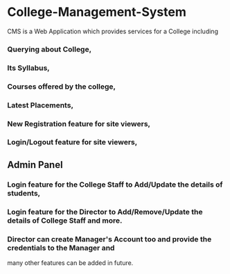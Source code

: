 # College-Management-System
CMS is a Web Application which provides services for a College including 
### Querying about College, 
### Its Syllabus,
### Courses offered by the college,
### Latest Placements, 
### New Registration feature for site viewers,
### Login/Logout feature for site viewers,
## Admin Panel
### Login feature for the College Staff to Add/Update the details of students,
### Login feature for the Director to Add/Remove/Update the details of College Staff and more.
### Director can create Manager's Account too and provide the credentials to the Manager and
many other features can be added in future. 
